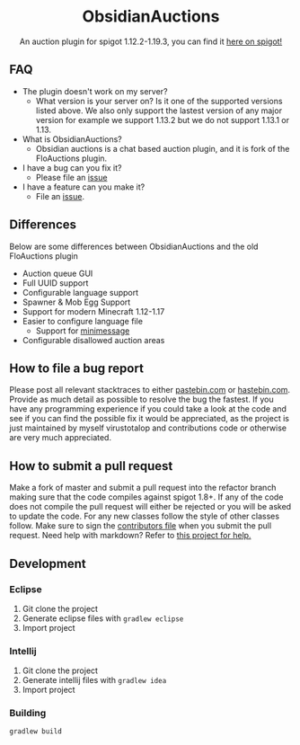 <div align="center">
<h1>ObsidianAuctions</h1>

<p>An auction plugin for spigot 1.12.2-1.19.3, you can find it <a href="https://www.spigotmc.org/resources/obsidianauctions.5595/">here on spigot!</a></p>
</div>

## FAQ
* The plugin doesn't work on my server?
  * What version is your server on? Is it one of the supported versions listed above. We also only support the lastest version of any major version for example we support 1.13.2 but we do not support 1.13.1 or 1.13.
* What is ObsidianAuctions?
  * Obsidian auctions is a chat based auction plugin, and it is fork of the FloAuctions plugin.
* I have a bug can you fix it?
  * Please file an [issue](https://github.com/virustotalop/ObsidianAuctions/issues/new/choose)
* I have a feature can you make it?
  * File an [issue](https://github.com/virustotalop/ObsidianAuctions/issues/new/choose). 

 ## Differences
 
Below are some differences between ObsidianAuctions and the old FloAuctions plugin
 
* Auction queue GUI
* Full UUID support
* Configurable language support
* Spawner & Mob Egg Support
* Support for modern Minecraft 1.12-1.17
* Easier to configure language file
  * Support for [minimessage](https://docs.adventure.kyori.net/minimessage.html#format)
* Configurable disallowed auction areas 
 
 
## How to file a bug report
Please post all relevant stacktraces to either [pastebin.com](pastebin.com) or [hastebin.com](hastebin.com).
Provide as much detail as possible to resolve the bug the fastest.
If you have any programming experience if you could take a look at the code and see if you can find the possible fix it would be appreciated, as the project is just maintained by myself virustotalop and contributions code or otherwise are very much appreciated.

## How to submit a pull request
Make a fork of master and submit a pull request into the refactor branch making sure that the code compiles against spigot 1.8+.
If any of the code does not compile the pull request will either be rejected or you will be asked to update the code.
For any new classes follow the style of other classes follow. Make sure to sign the [contributors file](CONTRIBUTORS.md) when you submit the pull request. Need help with markdown? Refer to [this project for help.](https://github.com/adam-p/markdown-here/wiki/Markdown-Cheatsheet)


## Development

### Eclipse

1. Git clone the project
2. Generate eclipse files with `gradlew eclipse`
3. Import project

### Intellij

1. Git clone the project
2. Generate intellij files with `gradlew idea`
3. Import project

### Building

`gradlew build`
